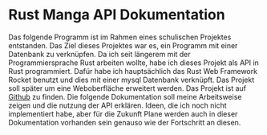 # Rust Manga API Dokumentation

Das folgende Programm ist im Rahmen eines schulischen Projektes entstanden. Das Ziel dieses Projektes war es, ein Programm mit einer Datenbank zu verknüpfen.
Da ich seit längerem mit der Programmiersprache Rust arbeiten wollte, habe ich dieses Projekt als API in Rust programmiert. Dafür habe ich hauptsächlich das Rust Web Framework Rocket
benutzt und dies mit einer mysql Datenbank verknüpft. Das Projekt soll später um eine Weboberfläche erweitert werden. Das Projekt ist auf [Github](https://github.com/BennetLe/rust_manga_readlist_api "Der Github Link zu meinem Projekt")
zu finden. Die folgende Dokumentation soll meine Arbeitsweise zeigen und die nutzung der API erklären. Ideen, die ich noch nicht implementiert habe, aber für die Zukunft Plane werden 
auch in dieser Dokumentation vorhanden sein genauso wie der Fortschritt an diesen.